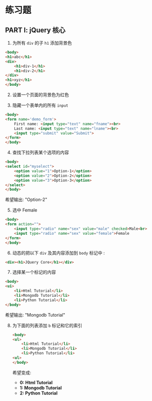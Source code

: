 # 练习题

## PART I:  jQuery 核心

1. 为所有 `div` 的子 `h1` 添加背景色

  ```html
  <body>
  <h1>abc</h1>
  <div>
      <h1>div-1</h1>
      <h1>div-2</h1>
  </div>
  <h1>xyz</h1>
  </body>
  ```

2. 设置一个页面的背景色为红色

3. 隐藏一个表单内的所有 `input`

  ```html
  <body>
  <form name='demo_form'>
      First name: <input type="text" name="fname"><br>
      Last name: <input type="text" name="lname"><br>
      <input type="submit" value="Submit">
  </form>
  </body>
```

4. 查找下拉列表某个选项的内容

  ```html
  <body>
  <select id="myselect">
      <option value="1">Option-1</option>
      <option value="2">Option-2</option>
      <option value="3">Option-3</option>
  </select>
  </body>
  ```
  
  希望输出: "Option-2"

5. 选中 Female

  ```html
  <body>
  <form action="">
      <input type="radio" name="sex" value="male" checked>Male<br>
      <input type="radio" name="sex" value="female">Female
  </form>
  </body>
  ```

6. 动态的把以下 `div` 及其内容添加到 `body` 标记中 :

  ```html
  <div><h1>JQuery Core</h1></div>
  ```

7. 选择某一个标记的内容

  ```html
  <body>
  <ui>
      <li>Html Tutorial</li>
      <li>Mongodb Tutorial</li>
      <li>Python Tutorial</li>
  </body>
  ```
  
  希望输出: "Mongodb Tutorial"

8. 为下面的列表添加 `b` 标记和它的索引
    
    ```html
    <body>
    <ul>
        <li>Html Tutorial</li>
        <li>Mongodb Tutorial</li>
        <li>Python Tutorial</li>
    <ul>
    </body>

    ```
    
    希望变成:
    
    <ul>
      <li><b>0: Html Tutorial</b></li>
      <li><b>1: Mongodb Tutorial</b></li>
      <li><b>2: Python Tutorial</b></li>
    </ul>